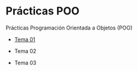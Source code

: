 # Prácticas POO
Prácticas Programación Orientada a Objetos (POO)

- [Tema 01](https://github.com/subautis/practicas_poo/tree/master/poo_01)

- Tema 02

- Tema 03
